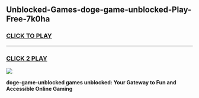
## Unblocked-Games-doge-game-unblocked-Play-Free-7k0ha
<h3>
<a href="https://premium76.site?title=doge-game-unblocked&ref=22A">CLICK TO PLAY</a></h3>
<hr>

<h3>
<a href="https://premium76.site?title=doge-game-unblocked&ref=22A">CLICK 2 PLAY</a>
  
</h3>

<a href="https://premium76.site?title=doge-game-unblocked&ref=22A"><img src="https://clearcache.store/games.png"></a>


**doge-game-unblocked games unblocked: Your Gateway to Fun and Accessible Online Gaming**
